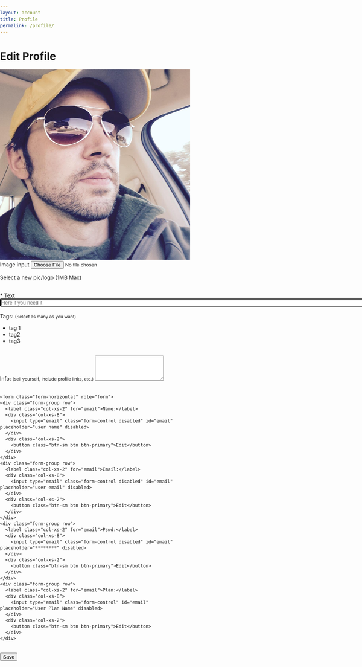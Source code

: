 ```yaml
---
layout: account
title: Profile
permalink: /profile/
---
```


# Edit Profile

<div id="profile" class="user-profile">

  <div class="row">
    <div class="col-xs-4">
      <img src='/img/chad-person.jpg' class='img-circle avatar'>
    </div>
    <div class="col-xs-8">
      <form class="form-inline" role="form">
        <div class="form-group">
          <label for="exampleInputFile">Image input</label>
          <input type="file" id="exampleInputFile">
          <p class="help-block">Select a new pic/logo (1MB Max) </p>
        </div>
      </form>
    </div>
  </div>
  <br />

  <div class='form-group'>
    <div class="input string required user_name">
      <label class="string required" for="user_name">
      <abbr title="required">*</abbr> Text</label>
      <input aria-required="true" autofocus="autofocus" class="string required form-control" id="user_name" maxlength="255" name="user[name]" placeholder="Here if you need it" required="required" size="255" type="text" />
    </div>
  </div>

  <br>

  <div class='form-group'>
    <div class="field-box">
      <label>Tags:</label>
      <small class="pull-right"> (Select as many as you want)</small>
    <div class="panel">
      <ul>
      <li class="label inactive">tag 1</li>
      <li class="label">tag2</li>
      <li class="label">tag3</li>
      </ul>
    </div>
    </div>
  </div>

  <br>

  <div class='form-group'>
    <div class="field-box">
      <label>Info:</label>
      <small class="pull-right"> (sell yourself, include profile links, etc.)</small>
      <textarea class="form-control" rows="4"></textarea>
    </div>
  </div>

  <br>

    <form class="form-horizontal" role="form">
    <div class="form-group row">
      <label class="col-xs-2" for="email">Name:</label>
      <div class="col-xs-8">
        <input type="email" class="form-control disabled" id="email" placeholder="user name" disabled>
      </div>
      <div class="col-xs-2">
        <button class="btn-sm btn btn-primary">Edit</button>
      </div>
    </div>
    <div class="form-group row">
      <label class="col-xs-2" for="email">Email:</label>
      <div class="col-xs-8">
        <input type="email" class="form-control disabled" id="email" placeholder="user email" disabled>
      </div>
      <div class="col-xs-2">
        <button class="btn-sm btn btn-primary">Edit</button>
      </div>
    </div>
    <div class="form-group row">
      <label class="col-xs-2" for="email">Pswd:</label>
      <div class="col-xs-8">
        <input type="email" class="form-control disabled" id="email" placeholder="********" disabled>
      </div>
      <div class="col-xs-2">
        <button class="btn-sm btn btn-primary">Edit</button>
      </div>
    </div>
    <div class="form-group row">
      <label class="col-xs-2" for="email">Plan:</label>
      <div class="col-xs-8">
        <input type="email" class="form-control" id="email" placeholder="User Plan Name" disabled>
      </div>
      <div class="col-xs-2">
        <button class="btn-sm btn btn-primary">Edit</button>
      </div>
    </div>
  </form>
  <br />
  <div class='form-actions'>
    <input class="button btn btn-default" name="commit" type="submit" value="Save" />
  </div>

</div>
